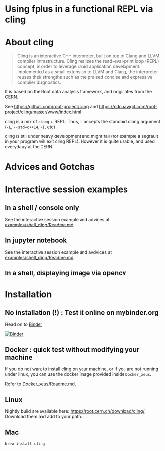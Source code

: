 # Using fplus in a functional REPL via cling

# About cling

> Cling is an interactive C++ interpreter, built on top of Clang and LLVM compiler infrastructure. Cling realizes the read-eval-print loop (REPL) concept, in order to leverage rapid application development. Implemented as a small extension to LLVM and Clang, the interpreter reuses their strengths such as the praised concise and expressive compiler diagnostics.

It is based on the Root data analysis framework, and originates from the CERN.

See https://github.com/root-project/cling and https://cdn.rawgit.com/root-project/cling/master/www/index.html

cling is a mix of `clang` + REPL. Thus, it accepts the standard clang argument (`-L`, `--std=c++14`, `-I`, etc)

cling is stil under heavy development and might fail (for example a segfault in your program will exit cling REPL). However it is quite usable, and used everydauy at the CERN.

# Advices and Gotchas



# Interactive session examples

## In a shell / console only

See the interactive session example and advices at [examples/shell_cling/Readme.md](examples/shell_cling/Readme.md).

## In jupyter notebook

See the interactive session example and avdvices at [examples/shell_cling/Readme.md](examples/shell_cling/Readme.md).

## In a shell, displaying image via opencv


# Installation

## No installation (!) : Test it online on mybinder.org

Head on to [Binder](https://mybinder.org/v2/gh/pthom/Cling_Repl_Demo/master?filepath=examples%2Fnotebooks%2FReadme.ipynb)


[![Binder](https://mybinder.org/badge_logo.svg)](https://mybinder.org/v2/gh/pthom/Cling_Repl_Demo/master?filepath=examples%2Fnotebooks%2FReadme.ipynb)


## Docker : quick test without modifying your machine

If you do not want to install cling on your machine, or if you are not running under linux, you can use the docker image provided inside `Docker_xeus`.

Refer to [Docker_xeus/Readme.md](Docker_xeus/Readme.md).

## Linux
Nightly build are available here: https://root.cern.ch/download/cling/
Download them and add to your path.

## Mac
````bash
brew install cling
````
